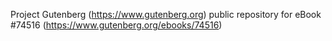 Project Gutenberg (https://www.gutenberg.org) public repository for
eBook #74516 (https://www.gutenberg.org/ebooks/74516)
